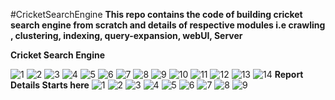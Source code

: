 #CricketSearchEngine
**This repo contains the code of building cricket search engine from scratch and details of respective modules i.e crawling , clustering, indexing, query-expansion, webUI, Server**


**Cricket Search Engine**

![1](Screenshot/ppt1.png)
![2](Screenshot/ppt2.png)
![3](Screenshot/ppt3.png)
![4](Screenshot/ppt4.png)
![5](Screenshot/ppt5.png)
![6](Screenshot/ppt6.png)
![7](Screenshot/ppt7.png)
![8](Screenshot/ppt8.png)
![9](Screenshot/ppt9.png)
![10](Screenshot/ppt10.png)
![11](Screenshot/ppt11.png)
![12](Screenshot/ppt12.png)
![13](Screenshot/ppt13.png)
![14](Screenshot/ppt14.png)
**Report Details Starts here**
![1](Screenshot/1.png)
![2](Screenshot/2.png)
![3](Screenshot/3.png)
![4](Screenshot/4.png)
![5](Screenshot/5.png)
![6](Screenshot/6.png)
![7](Screenshot/7.png)
![8](Screenshot/8.png)
![9](Screenshot/9.png)
